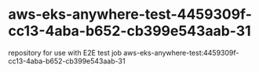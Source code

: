 # aws-eks-anywhere-test-4459309f-cc13-4aba-b652-cb399e543aab-31
repository for use with E2E test job aws-eks-anywhere-test:4459309f-cc13-4aba-b652-cb399e543aab-31
